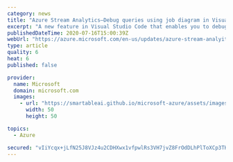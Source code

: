 ```yaml
---
category: news
title: "Azure Stream Analytics—Debug queries using job diagram in Visual Studio Code is now available"
excerpt: "A new feature in Visual Studio Code that enables you to debug Azure Stream Analytics queries using job diagram is now available."
publishedDateTime: 2020-07-16T15:00:39Z
webUrl: "https://azure.microsoft.com/en-us/updates/azure-stream-analyitcs-tools-for-vscode-debug-query-using-jobdiagram/"
type: article
quality: 6
heat: 6
published: false

provider:
  name: Microsoft
  domain: microsoft.com
  images:
    - url: "https://smartableai.github.io/microsoft-azure/assets/images/organizations/microsoft.com-50x50.jpg"
      width: 50
      height: 50

topics:
  - Azure

secured: "vIiYcqx+jLfN25J8VJz4u2CDHXwx1vfpwlRs3VH7jvZ8FrOdDLhPlToXCp3THAal3SE6K3/0FKycUEDjFgMkY3ffSiOOMqpoVogC2xHhYXLPEUYzkSB1xBCSy9qBeHMj3ToZ4nt35pcHVYyTizTcU7NUnXKIimwTPGnDLlQcuUqHOrU6eb/6tvGr7gRJezA+qPbIXxT/HngEN3hlTB03VX+ZjATJsg6zNz4be6kgbqb7jgTWezBvlccBIZpjrfB+LX0FNh8acqtF25Mv8x1v/DG4vKU0xc794Bp+SGIllb6dKFVKAXSvTKepcFNhysSiAmUA8J6pKFkFFRBkfBCUlA==;XXW6UGpdXzhzm+ntWW2CGw=="
---
```


